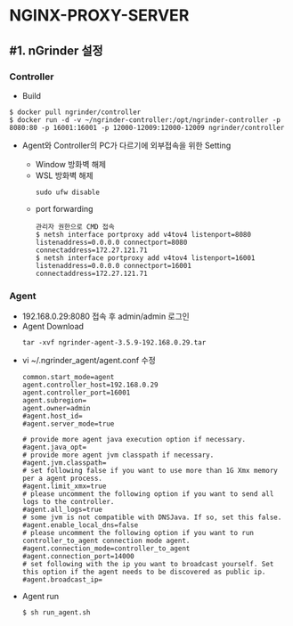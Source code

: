 # NGINX-PROXY-SERVER


## #1. nGrinder 설정

### Controller
- Build
```
$ docker pull ngrinder/controller
$ docker run -d -v ~/ngrinder-controller:/opt/ngrinder-controller -p 8080:80 -p 16001:16001 -p 12000-12009:12000-12009 ngrinder/controller
```
- Agent와 Controller의 PC가 다르기에 외부접속을 위한 Setting

  - Window 방화벽 해제
  - WSL 방화벽 해제
    ```
    sudo ufw disable
    ```
  - port forwarding
    ```
    관리자 권한으로 CMD 접속
    $ netsh interface portproxy add v4tov4 listenport=8080 listenaddress=0.0.0.0 connectport=8080 connectaddress=172.27.121.71
    $ netsh interface portproxy add v4tov4 listenport=16001 listenaddress=0.0.0.0 connectport=16001 connectaddress=172.27.121.71
    ```

### Agent
- 192.168.0.29:8080 접속 후 admin/admin 로그인
- Agent Download
    ```
    tar -xvf ngrinder-agent-3.5.9-192.168.0.29.tar
    ```
- vi ~/.ngrinder_agent/agent.conf 수정
    ```
    common.start_mode=agent
    agent.controller_host=192.168.0.29
    agent.controller_port=16001
    agent.subregion=
    agent.owner=admin
    #agent.host_id=
    #agent.server_mode=true

    # provide more agent java execution option if necessary.
    #agent.java_opt=
    # provide more agent jvm classpath if necessary.
    #agent.jvm.classpath=
    # set following false if you want to use more than 1G Xmx memory per a agent process.
    #agent.limit_xmx=true
    # please uncomment the following option if you want to send all logs to the controller.
    #agent.all_logs=true
    # some jvm is not compatible with DNSJava. If so, set this false.
    #agent.enable_local_dns=false
    # please uncomment the following option if you want to run controller_to_agent connection mode agent.
    #agent.connection_mode=controller_to_agent
    #agent.connection_port=14000
    # set following with the ip you want to broadcast yourself. Set this option if the agent needs to be discovered as public ip.
    #agent.broadcast_ip=
    ```
- Agent run
    ```
    $ sh run_agent.sh
    ```

